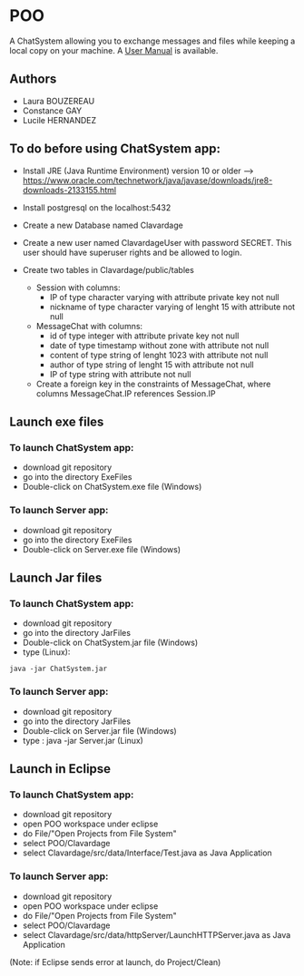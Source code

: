 # POO
A ChatSystem allowing you to exchange messages and files while keeping a local copy on your machine. 
A [User Manual](UserManual.pdf) is available.

## Authors
- Laura BOUZEREAU
- Constance GAY
- Lucile HERNANDEZ

## To do before using ChatSystem app:
- Install JRE (Java Runtime Environment) version 10 or older --> https://www.oracle.com/technetwork/java/javase/downloads/jre8-downloads-2133155.html

- Install postgresql on the localhost:5432
- Create a new Database named Clavardage
- Create a new user named ClavardageUser with password SECRET. This user should have superuser rights and be allowed to login.
- Create two tables in Clavardage/public/tables 
	- Session with columns:
		- IP of type character varying with attribute private key not null 
		- nickname of type character varying of lenght 15 with attribute not null
	- MessageChat with columns:
		- id of type integer with attribute private key not null
		- date of type timestamp without zone with attribute not null
		- content of type string of lenght 1023 with attribute not null
		- author of type string of lenght 15 with attribute not null
		- IP of type string with attribute not null
	- Create a foreign key in the constraints of MessageChat, where columns MessageChat.IP references Session.IP
	
## Launch exe files

### To launch ChatSystem app:
- download git repository
- go into the directory ExeFiles
- Double-click on ChatSystem.exe file (Windows)

### To launch Server app:
- download git repository
- go into the directory ExeFiles
- Double-click on Server.exe file (Windows)

## Launch Jar files

### To launch ChatSystem app:
- download git repository
- go into the directory JarFiles
- Double-click on ChatSystem.jar file (Windows)
- type (Linux): 
```
java -jar ChatSystem.jar
```

### To launch Server app:
- download git repository
- go into the directory JarFiles
- Double-click on Server.jar file (Windows)
- type : java -jar Server.jar (Linux)

## Launch in Eclipse

### To launch ChatSystem app:
- download git repository
- open POO workspace under eclipse
- do File/"Open Projects from File System"
- select POO/Clavardage
- select Clavardage/src/data/Interface/Test.java as Java Application

### To launch Server app:
- download git repository
- open POO workspace under eclipse
- do File/"Open Projects from File System"
- select POO/Clavardage
- select Clavardage/src/data/httpServer/LaunchHTTPServer.java as Java Application

(Note: if Eclipse sends error at launch, do Project/Clean)
